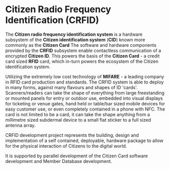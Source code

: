 # Citizen Radio Frequency Identification (CRFID)

The **Citizen radio frequency identification system** is a hardware subsystem of the **Citizen identification system** (**CID**) known more commonly as the **Citizen Card**  The software and hardware components provided by the **CRFID** subsystem enable contactless communication of a encrypted **Citizen ID**. This powers the basis of the **Citizen Card** - a credit card sized **RFID** card, which in-turn powers the ecosystem of the Citizen identification system.

Utilizing the extremely low cost technology of **MIFARE** - a leading company in RFID card production and standards. The CRFID system is able to deploy in many forms, against many flavours and shapes of ID 'cards'. Scanners/readers can take the shape of everything from large freestanding or mounted panels for entry or outdoor use, embedded into visual displays for ticketing or venue gates, hand held or table/bar sized mobile devices for easy customer use, or even completely contained in a phone with NFC. The card is not limited to be a card, it can take the shape anything from a millimetre sized subdermal device to a small flat sticker to a full sized antenna array. 

CRFID development project represents the building, design and implementation of a self contained, deployable, hardware package to allow for the physical interaction of Citizens to the digital world. 

It is supported by parallel development of the Citizen Card software development and Member Database development.